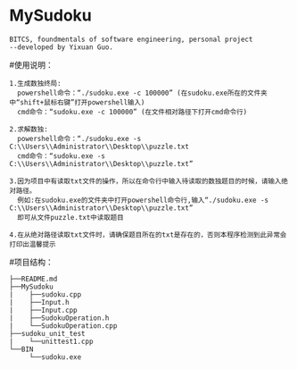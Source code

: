 # MySudoku

    BITCS, foundmentals of software engineering, personal project
    --developed by Yixuan Guo.

#使用说明：
    
    1.生成数独终局:
      powershell命令：“./sudoku.exe -c 100000” (在sudoku.exe所在的文件夹中“shift+鼠标右键”打开powershell输入)
      cmd命令：“sudoku.exe -c 100000” (在文件相对路径下打开cmd命令行)
    
    2.求解数独:
      powershell命令：“./sudoku.exe -s C:\\Users\\Administrator\\Desktop\\puzzle.txt
      cmd命令：“sudoku.exe -s C:\\Users\\Administrator\\Desktop\\puzzle.txt”
                        
    3.因为项目中有读取txt文件的操作，所以在命令行中输入待读取的数独题目的时候，请输入绝对路径。
      例如:在sudoku.exe的文件夹中打开powershell命令行,输入“./sudoku.exe -s C:\\Users\\Administrator\\Desktop\\puzzle.txt”
      即可从文件puzzle.txt中读取题目
    
    4.在从绝对路径读取txt文件时，请确保题目所在的txt是存在的，否则本程序检测到此异常会打印出温馨提示
    
    

#项目结构：

    ├──README.md
    ├──MySudoku
    |    ├──sudoku.cpp
    |    ├──Input.h
    |    ├──Input.cpp
    |    ├──SudokuOperation.h
    |    └──SudokuOperation.cpp
    ├──sudoku_unit_test
    |    └──unittest1.cpp
    └──BIN
         └──sudoku.exe
